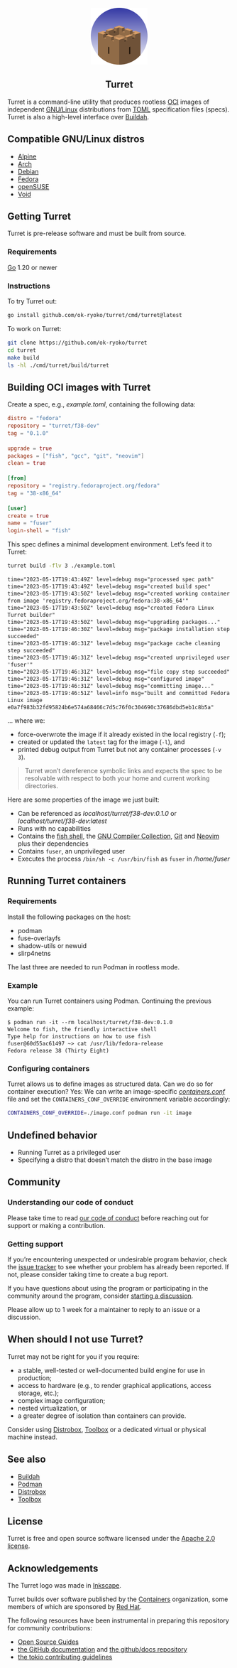 <p align="center">
  <img
    src="./docs/img/icon.svg"
    title="Turret"
    alt="minimalistic and isometric view of a red–brown castle turret superposed onto a clear blue sky during the day"
    height="128"
  >
</p>

<h2 align="center">Turret</h2>

Turret is a command-line utility that produces rootless [OCI] images of independent [GNU/Linux] distributions from [TOML] specification files (specs). Turret is also a high-level interface over [Buildah].

## Compatible GNU/Linux distros

- [Alpine]
- [Arch]
- [Debian]
- [Fedora]
- [openSUSE]
- [Void]

## Getting Turret

Turret is pre-release software and must be built from source.

### Requirements

[Go][download and install Go] 1.20 or newer

### Instructions

To try Turret out:

```sh
go install github.com/ok-ryoko/turret/cmd/turret@latest
```

To work on Turret:

```sh
git clone https://github.com/ok-ryoko/turret
cd turret
make build
ls -hl ./cmd/turret/build/turret
```

## Building OCI images with Turret

Create a spec, e.g., *example.toml*, containing the following data:

```toml
distro = "fedora"
repository = "turret/f38-dev"
tag = "0.1.0"

upgrade = true
packages = ["fish", "gcc", "git", "neovim"]
clean = true

[from]
repository = "registry.fedoraproject.org/fedora"
tag = "38-x86_64"

[user]
create = true
name = "fuser"
login-shell = "fish"
```

This spec defines a minimal development environment. Let’s feed it to Turret:

```sh
turret build -flv 3 ./example.toml
```

```
time="2023-05-17T19:43:49Z" level=debug msg="processed spec path"
time="2023-05-17T19:43:49Z" level=debug msg="created build spec"
time="2023-05-17T19:43:50Z" level=debug msg="created working container from image 'registry.fedoraproject.org/fedora:38-x86_64'"
time="2023-05-17T19:43:50Z" level=debug msg="created Fedora Linux Turret builder"
time="2023-05-17T19:43:50Z" level=debug msg="upgrading packages..."
time="2023-05-17T19:46:30Z" level=debug msg="package installation step succeeded"
time="2023-05-17T19:46:31Z" level=debug msg="package cache cleaning step succeeded"
time="2023-05-17T19:46:31Z" level=debug msg="created unprivileged user 'fuser'"
time="2023-05-17T19:46:31Z" level=debug msg="file copy step succeeded"
time="2023-05-17T19:46:31Z" level=debug msg="configured image"
time="2023-05-17T19:46:31Z" level=debug msg="committing image..."
time="2023-05-17T19:46:51Z" level=info msg="built and committed Fedora Linux image e0a7f983b32fd95824b6e574a68466c7d5c76f0c304690c37686dbd5eb1c8b5a"
```

… where we:

- force-overwrote the image if it already existed in the local registry (`-f`);
- created or updated the `latest` tag for the image (`-l`), and
- printed debug output from Turret but not any container processes (`-v 3`).

> Turret won’t dereference symbolic links and expects the spec to be resolvable with respect to both your home and current working directories.

Here are some properties of the image we just built:

- Can be referenced as *localhost/turret/f38-dev:0.1.0* or *localhost/turret/f38-dev:latest*
- Runs with no capabilities
- Contains the [fish shell], the [GNU Compiler Collection], [Git] and [Neovim] plus their dependencies
- Contains `fuser`, an unprivileged user
- Executes the process `/bin/sh -c /usr/bin/fish` as `fuser` in */home/fuser*

## Running Turret containers

### Requirements

Install the following packages on the host:

- podman
- fuse-overlayfs
- shadow-utils or newuid
- slirp4netns

The last three are needed to run Podman in rootless mode.

### Example

You can run Turret containers using Podman. Continuing the previous example:

```console
$ podman run -it --rm localhost/turret/f38-dev:0.1.0
Welcome to fish, the friendly interactive shell
Type help for instructions on how to use fish
fuser@60d55ac61497 ~> cat /usr/lib/fedora-release
Fedora release 38 (Thirty Eight)
```

### Configuring containers

Turret allows us to define images as structured data. Can we do so for container execution? Yes: We can write an image-specific [*containers.conf*][containers.conf] file and set the `CONTAINERS_CONF_OVERRIDE` environment variable accordingly:

```sh
CONTAINERS_CONF_OVERRIDE=./image.conf podman run -it image
```

## Undefined behavior

- Running Turret as a privileged user
- Specifying a distro that doesn’t match the distro in the base image

## Community

### Understanding our code of conduct

Please take time to read [our code of conduct] before reaching out for support or making a contribution.

### Getting support

If you’re encountering unexpected or undesirable program behavior, check the [issue tracker] to see whether your problem has already been reported. If not, please consider taking time to create a bug report.

If you have questions about using the program or participating in the community around the program, consider [starting a discussion][discussions].

Please allow up to 1 week for a maintainer to reply to an issue or a discussion.

## When should I not use Turret?

Turret may not be right for you if you require:

- a stable, well-tested or well-documented build engine for use in production;
- access to hardware (e.g., to render graphical applications, access storage, etc.);
- complex image configuration;
- nested virtualization, or
- a greater degree of isolation than containers can provide.

Consider using [Distrobox], [Toolbox] or a dedicated virtual or physical machine instead.

## See also

- [Buildah]
- [Podman]
- [Distrobox]
- [Toolbox]

## License

Turret is free and open source software licensed under the [Apache 2.0 license].

## Acknowledgements

The Turret logo was made in [Inkscape].

Turret builds over software published by the [Containers] organization, some members of which are sponsored by [Red Hat].

The following resources have been instrumental in preparing this repository for community contributions:

- [Open Source Guides]
- [the GitHub documentation][GitHub documentation] and [the github/docs repository][github/docs]
- [the tokio contributing guidelines][tokio contributing guidelines]

[Alpine]: https://www.alpinelinux.org
[Apache 2.0 license]: ./LICENSE
[Arch]: https://archlinux.org
[Buildah]: https://github.com/containers/buildah
[containers.conf]: https://github.com/containers/common/blob/main/docs/containers.conf.5.md
[Containers]: https://github.com/containers
[Debian]: https://www.debian.org
[discussions]: https://github.com/ok-ryoko/turret/discussions
[Distrobox]: https://github.com/89luca89/distrobox
[download and install Go]: https://go.dev/doc/install
[Fedora]: https://www.fedoraproject.org
[fish shell]: https://fishshell.com
[Git]: https://git-scm.com
[GitHub documentation]: https://docs.github.com/en
[github/docs]: https://github.com/github/docs
[GNU Compiler Collection]: https://gcc.gnu.org
[GNU/Linux]: https://www.gnu.org/
[Inkscape]: https://inkscape.org/
[issue tracker]: https://github.com/ok-ryoko/turret/issues
[Neovim]: https://neovim.io
[OCI]: https://opencontainers.org/
[Open Source Guides]: https://opensource.guide/
[openSUSE]: https://www.opensuse.org
[our code of conduct]: ./CODE_OF_CONDUCT.md
[Podman]: https://github.com/containers/podman
[Red Hat]: https://redhatofficial.github.io/#!/main
[tokio contributing guidelines]: https://github.com/tokio-rs/tokio/blob/d7d5d05333f7970c2d75bfb20371450b5ad838d7/CONTRIBUTING.md
[TOML]: https://toml.io/
[Toolbox]: https://github.com/containers/toolbox
[Void]: https://voidlinux.org
